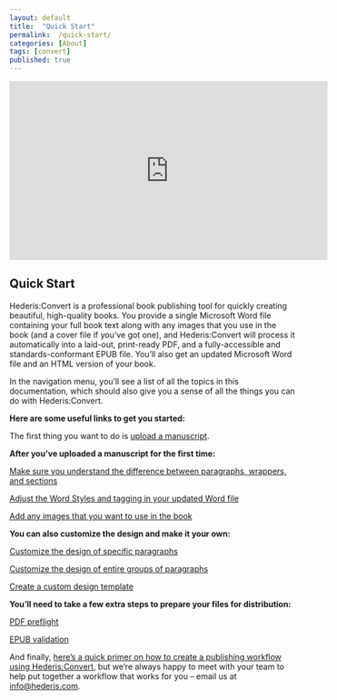 ```yaml
---
layout: default
title:  "Quick Start"
permalink:  /quick-start/
categories: [About]
tags: [convert]
published: true
---
```


<iframe width="560" height="315" src="https://www.youtube.com/embed/vyuVLK4JIkg" frameborder="0" allow="accelerometer; autoplay; encrypted-media; gyroscope; picture-in-picture" allowfullscreen></iframe>

<section data-type="chapter" class="hsecchapter" data-hederis-type="hsecchapter" id="quick-start" data-pi-attrs="id&#xA0;: quick-start; data-tags: convert;" role="doc-chapter" data-tags="convert" data-author-name=" " data-book-title=" " title="Quick Start"><h1 data-hederis-type="hblkchaptitle" class="hblkchaptitle" id="pXRqPjRhM">Quick Start</h1>
    <p class="hblkp" data-hederis-type="hblkp" id="pJHwYhHgx">Hederis:Convert is a professional book publishing tool for quickly creating beautiful, high-quality books. You provide a single Microsoft Word file containing your full book text along with any images that you use in the book (and a cover file if you&#8217;ve got one), and Hederis:Convert will process it automatically into a laid-out, print-ready PDF, and a fully-accessible and standards-conformant EPUB file. You&#8217;ll also get an updated Microsoft Word file and an HTML version of your book.</p>
    <p class="hblkp" data-hederis-type="hblkp" id="pxy0UpRFT">In the navigation menu, you&#8217;ll see a list of all the topics in this documentation, which should also give you a sense of all the things you can do with Hederis:Convert.</p>
    <p class="hblkp" data-hederis-type="hblkp" id="poT22sJnA"><strong data-hederis-type="hspanstrong" id="pDAwWQb5N">Here are some useful links to get you started:</strong></p>
    <p class="hblkp" data-hederis-type="hblkp" id="pdSMDnATk">The first thing you want to do is <a href="{% post_url 2019-10-21-13-UploadaManuscript %}" id="pD2ctlGqr"><span class="Hyperlink" id="pI9rSODJ1">upload a manuscript</span></a>.</p>
    <p class="hblkp" data-hederis-type="hblkp" id="p3n4DoRGg"><strong class="hspanstrong" data-hederis-type="hspanstrong" id="pxmQmmyzR">After you&#8217;ve uploaded a manuscript for the first time:</strong></p>
    <p class="hblkp" data-hederis-type="hblkp" id="pob2jG9fb"><a href="{% post_url 2019-10-21-15-ParagraphsWrappersSectionsandInlines %}" id="pTfTpzobW"><span class="Hyperlink" id="p73oZik0G">Make sure you understand the difference between paragraphs, wrappers, and sections</span>
      </a></p>
    <p class="hblkp" data-hederis-type="hblkp" id="pNC60Lj6p"><a href="{% post_url 2019-10-21-16-Fine-tuneWordStyles %}" id="p4DfmtRmL"><span class="Hyperlink" id="pJ0Gb0jVu">Adjust the Word Styles and tagging in your updated Word file</span>
      </a></p>
    <p class="hblkp" data-hederis-type="hblkp" id="pJAdcvQup"><a href="{% post_url 2019-10-21-06-AddanimageinWord %}" id="pgXwIzzLl"><span class="Hyperlink" id="pJC6AvxbC">Add any images that you want to use in the book</span>
      </a></p>
    <p class="hblkp" data-hederis-type="hblkp" id="pQHxiJhuP"><strong class="hspanstrong" data-hederis-type="hspanstrong" id="pEhWXRnsc">You can also customize the design and make it your own:</strong></p>
    <p class="hblkp" data-hederis-type="hblkp" id="pxuSEJoIX"><a href="{% post_url 2019-10-21-36-Customizethedesignofspecificparagraphswrappersorsections %}" id="pVFez4qT8"><span class="Hyperlink" id="pCJbpamhm">Customize the design of specific paragraphs</span>
      </a></p>
    <p class="hblkp" data-hederis-type="hblkp" id="p2cMJ2bZO"><a href="{% post_url 2019-10-21-37-Customizethedesignofanentiregroupofparagraphswrappersorsections %}" id="pLwtMnOog"><span class="Hyperlink" id="pUefAJJrc">Customize the design of entire groups of paragraphs</span>
      </a></p>
    <p class="hblkp" data-hederis-type="hblkp" id="p8Qhtflmn"><a href="{% post_url 2019-10-21-39-Uploadacustomdesigntemplate %}" id="pUKy6250p"><span class="Hyperlink" id="p1sa4e8eH">Create a custom design template</span>
      </a></p>
    <p class="hblkp" data-hederis-type="hblkp" id="pzwxqkEO4"><strong class="hspanstrong" data-hederis-type="hspanstrong" id="pt1PJbFx6">You&#8217;ll need to take a few extra steps to prepare your files for distribution:</strong></p>
    <p class="hblkp" data-hederis-type="hblkp" id="puohnm08G"><a href="{% post_url 2019-10-21-48-PDFpreflightandprepress %}" id="pDtvB23Rk"><span class="Hyperlink" id="pe36s8bRg">PDF preflight</span>
      </a></p>
    <p class="hblkp" data-hederis-type="hblkp" id="papvFGE68"><a href="{% post_url 2019-10-21-49-EPUBValidation %}" id="pt8XXhfwZ"><span class="Hyperlink" id="pCsYvdtxo">EPUB validation</span>
      </a></p>
    <p class="hblkp" data-hederis-type="hblkp" id="pYTE6Ia8C">And finally, <a href="{% post_url 2019-10-21-04-Overview %}" id="pTk82wdS6"><span class="Hyperlink" id="pW8bDl8X9">here&#8217;s a quick primer on how to create a publishing workflow using Hederis:Convert</span></a>, but we&#8217;re always happy to meet with your team to help put together a workflow that works for you &#8211; email us at <a href="mailto:info@hederis.com" id="pLEDbcNt9"><span class="Hyperlink" id="p7PmpKIq2">info@hederis.com</span></a>. </p>
    </section>
    